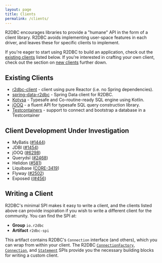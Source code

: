 ```yaml
---
layout: page
title: Clients
permalink: /clients/
---
```


R2DBC encourages libraries to provide a "humane" API in the form of a client library. R2DBC avoids implementing user-space features in each driver, and leaves these for specific clients to implement.

If you're eager to start using R2DBC to build an application, check out the [existing clients](#existing-clients) listed below. If you're interested in crafting your own client, check out the section on [new clients](#new-clients) further down.

## Existing Clients

* [r2dbc-client](https://github.com/r2dbc/r2dbc-client) - client using pure Reactor (i.e. no Spring dependencies).
* [spring-data-r2dbc](https://github.com/spring-projects/spring-data-r2dbc) - Spring Data client for R2DBC.
* [Kotysa](https://github.com/pull-vert/kotysa) - Typesafe and Co-routine-ready SQL engine using Kotlin.
* [jOOQ](https://www.jooq.org/doc/3.13/manual/sql-execution/fetching/reactive-fetching/) - a fluent API for typesafe SQL query construction library.
* [Testcontainers](https://www.testcontainers.org/modules/databases/r2dbc/) - support to connect and bootstrap a database in a Testcontainer

## Client Development Under Investigation

* MyBatis ([#1444](https://github.com/mybatis/mybatis-3/issues/1444))
* JDBI ([#1454](https://github.com/jdbi/jdbi/issues/1454))
* jOOQ ([#6298](https://github.com/jOOQ/jOOQ/issues/6298))
* Querydsl ([#2468](https://github.com/querydsl/querydsl/issues/2468))
* Helidon ([#581](https://github.com/oracle/helidon/issues/581))
* Liquibase ([CORE-3419](https://liquibase.jira.com/browse/CORE-3419))
* Flyway ([#2502](https://github.com/flyway/flyway/issues/2502))
* Exposed ([(#456](https://github.com/JetBrains/Exposed/issues/456))

## Writing a Client

R2DBC's minimal SPI makes it easy to write a client, and the clients listed above can provide inspiration if you wish to write a different client for the community. You can find the SPI at:

* **Group** `io.r2dbc`
* **Artifact** `r2dbc-spi`

This artifact contains R2DBC's `Connection` interface (and others), which you can wrap from within your client. The R2DBC [`ConnectionFactory`](https://github.com/r2dbc/r2dbc-spi/blob/main/r2dbc-spi/src/main/java/io/r2dbc/spi/ConnectionFactory.java), [`Connection`](https://github.com/r2dbc/r2dbc-spi/blob/main/r2dbc-spi/src/main/java/io/r2dbc/spi/Connection.java), and [`Statement`](https://github.com/r2dbc/r2dbc-spi/blob/main/r2dbc-spi/src/main/java/io/r2dbc/spi/Statement.java) SPIs provide you the necessary building blocks for writing a custom client.
